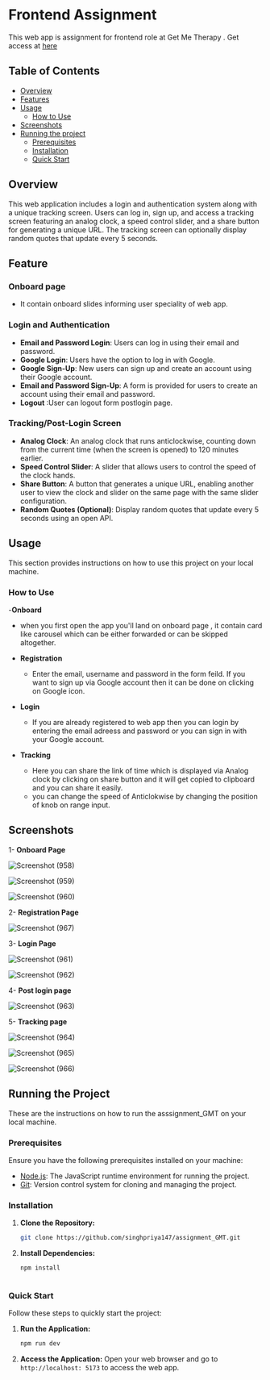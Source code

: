 # Frontend Assignment 
This web app is assignment for frontend role at Get Me Therapy . Get access at [here](https://gmtassignment-b2b47.web.app/)

## Table of Contents

- [Overview](#overview)
- [Features](#features)
- [Usage](#usage)
  - [How to Use](#how-to-use)
- [Screenshots](#screenshots)
- [Running the project](#runnig-the-project)
  - [Prerequisites](#prerequisites)
  - [Installation](#installation)
  - [Quick Start](#quick-start)

## Overview
This web application includes a login and authentication system along with a unique tracking screen. Users can log in, sign up, and access a tracking screen featuring an analog clock, a speed control slider, and a share button for generating a unique URL. The tracking screen can optionally display random quotes that update every 5 seconds.

## Feature
### Onboard page
- It contain onboard slides informing user speciality of web app.
### Login and Authentication

- **Email and Password Login**: Users can log in using their email and password.
- **Google Login**: Users have the option to log in with Google.
- **Google Sign-Up**: New users can sign up and create an account using their Google account.
- **Email and Password Sign-Up**: A form is provided for users to create an account using their email and password.
- **Logout** :User can logout form postlogin page.

### Tracking/Post-Login Screen

- **Analog Clock**: An analog clock that runs anticlockwise, counting down from the current time (when the screen is opened) to 120 minutes earlier.
- **Speed Control Slider**: A slider that allows users to control the speed of the clock hands.
- **Share Button**: A button that generates a unique URL, enabling another user to view the clock and slider on the same page with the same slider configuration.
- **Random Quotes (Optional)**: Display random quotes that update every 5 seconds using an open API.

## Usage
This section provides instructions on how to use this  project on your local machine.

### How to Use

-**Onboard**
  - when you first open the app you'll land on onboard page , it contain card like carousel which can be either forwarded or can be skipped altogether.
- **Registration**
  - Enter the email, username and password in the form feild. If you want to sign up via Google account then it can be done on clicking on Google icon.

- **Login**
  - If you are already registered to web app then you can login by entering the email adreess and password or you can sign in with your Google account.

- **Tracking**
  - Here you can share the link of time which is displayed via Analog clock by clicking on share button and it will get copied to clipboard and you can share it easily.
  - you can change the speed of Anticlokwise by changing the position of knob on range input.


## Screenshots
1- **Onboard Page**

![Screenshot (958)](https://github.com/user-attachments/assets/8089828b-0ca1-4297-adc4-e7f1f9ebdcd2)

![Screenshot (959)](https://github.com/user-attachments/assets/6b59ab7f-d2d4-427f-876c-b2b3aa650a47)

![Screenshot (960)](https://github.com/user-attachments/assets/bf073726-c0bb-4a77-a745-39cf76cd5d6d)

2- **Registration Page**

![Screenshot (967)](https://github.com/user-attachments/assets/564ba0c6-87f2-428c-a2ec-7eea85f62598)

3- **Login Page**


![Screenshot (961)](https://github.com/user-attachments/assets/cf0b905c-38fc-4bb4-bf40-ef2533cbc296)

![Screenshot (962)](https://github.com/user-attachments/assets/e4191a74-2a32-401d-9415-0bdde03a309a)


4- **Post login page**

![Screenshot (963)](https://github.com/user-attachments/assets/24e34285-ab7f-4b99-8cb4-7b68b4801849)

5- **Tracking page**

![Screenshot (964)](https://github.com/user-attachments/assets/9b494816-7940-40b4-8ee5-0fad2ff7d261)

![Screenshot (965)](https://github.com/user-attachments/assets/c06af6c6-8e4e-426c-9b88-2dea1c6b749c)

![Screenshot (966)](https://github.com/user-attachments/assets/8c3d0d6b-96f9-4288-a8a0-aa1e34a06eb7)

## Running the Project
These are the instructions on how to run the asssignment_GMT on your local machine.

### Prerequisites

Ensure you have the following prerequisites installed on your machine:

- [Node.js](https://nodejs.org/en/download/): The JavaScript runtime environment for running the project.
- [Git](https://git-scm.com/book/en/v2/Getting-Started-Installing-Git): Version control system for cloning and managing the project.

### Installation

1. **Clone the Repository:**
    ```bash
    git clone https://github.com/singhpriya147/assignment_GMT.git
 
    ```

2. **Install Dependencies:**
    ```bash
    npm install



### Quick Start
Follow these steps to quickly start the project:
1. **Run the Application:**
    ```bash
    npm run dev
    ```

2. **Access the Application:**
   Open your web browser and go to `http://localhost: 5173` to access the  web app.
